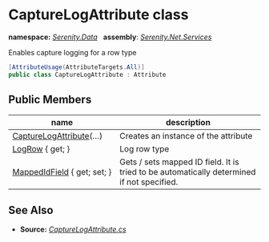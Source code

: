 # CaptureLogAttribute class
**namespace:** *[Serenity.Data](../README.md#serenity.data-namespace)*   **assembly**: *[Serenity.Net.Services](../README.md)*

Enables capture logging for a row type

```csharp
[AttributeUsage(AttributeTargets.All)]
public class CaptureLogAttribute : Attribute
```

## Public Members

| name | description |
| --- | --- |
| [CaptureLogAttribute](CaptureLogAttribute/CaptureLogAttribute.md)(…) | Creates an instance of the attribute |
| [LogRow](CaptureLogAttribute/LogRow.md) { get; } | Log row type |
| [MappedIdField](CaptureLogAttribute/MappedIdField.md) { get; set; } | Gets / sets mapped ID field. It is tried to be automatically determined if not specified. |

## See Also

* **Source:** *[CaptureLogAttribute.cs](https://github.com/serenity-is/Serenity/blob/master/src/Serenity.Net.Services/RequestHandlers/IntegratedFeatures/CaptureLog/CaptureLogAttribute.cs)*